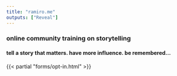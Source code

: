 ```yaml
---
title: "ramiro.me"
outputs: ["Reveal"]
---
```


### online community training on storytelling
#### tell a story that matters. have more influence. be remembered...

{{< partial "forms/opt-in.html" >}}

